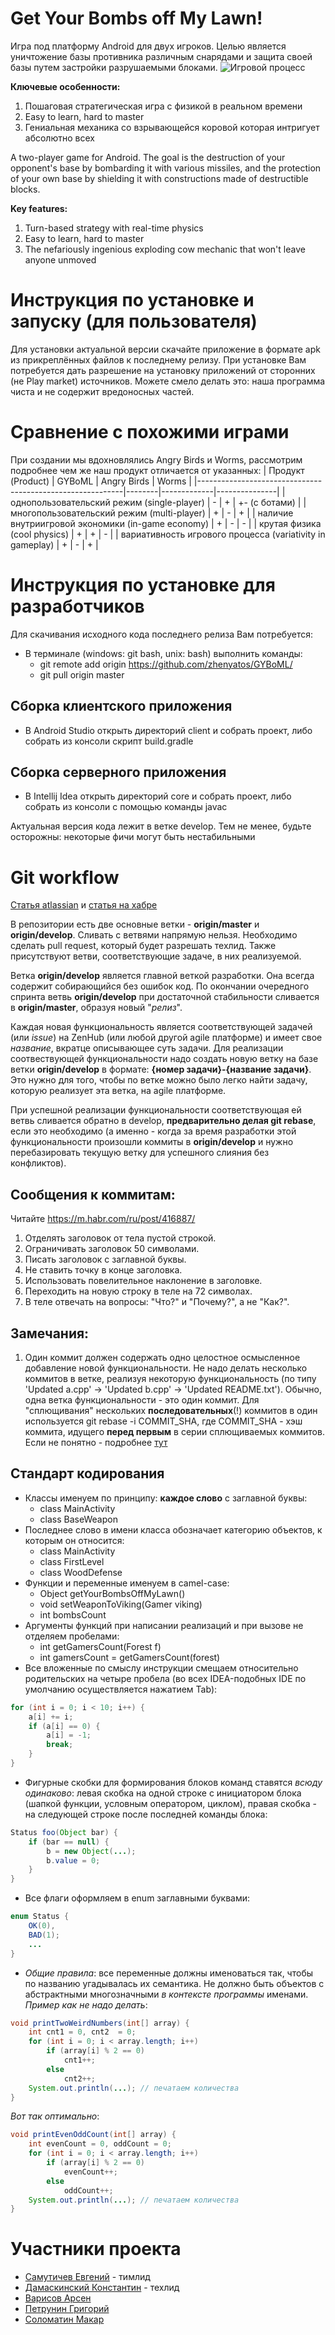 # Get Your Bombs off My Lawn!
Игра под платформу Android для двух игроков. Целью является уничтожение базы противника различным снарядами и защита своей базы путем застройки разрушаемыми блоками. ![Игровой процесс](Documentation/gamedesign_image3.png)

**Ключевые особенности:** 
1. Пошаговая стратегическая игра с физикой в реальном времени 
2. Easy to learn, hard to master
3. Гениальная механика со взрывающейся коровой которая интригует абсолютно всех

A two-player game for Android. The goal is the destruction of your opponent's base by bombarding it with various missiles, and the protection of your own base by shielding it with constructions made of destructible blocks.

**Key features:**
1. Turn-based strategy with real-time physics
2. Easy to learn, hard to master
3. The nefariously ingenious exploding cow mechanic that won't leave anyone unmoved

# Инструкция по установке и запуску (для пользователя)

Для установки актуальной версии скачайте приложение в формате apk из прикреплённых файлов к последнему релизу.
При установке Вам потребуется дать разрешение на установку приложений от сторонних (не Play market) источников. Можете смело делать это: наша программа чиста и не содержит вредоносных частей.

# Сравнение с похожими играми
При создании мы вдохновлялись Angry Birds и Worms, рассмотрим подробнее чем же наш продукт отличается от указанных:
| Продукт (Product)                                         | GYBoML | Angry Birds | Worms         |
|-----------------------------------------------------------|--------|-------------|---------------|
| однопользовательский режим (single-player)                |    -   |      +      | +- (с ботами) |
| многопользовательский режим (multi-player)                |    +   |      -      |       +       |
| наличие внутриигровой экономики (in-game economy)         |    +   |      -      |       -       |
| крутая физика (cool physics)                              |    +   |      +      |       -       |
| вариативность игрового процесса (variativity in gameplay) |    +   |      -      |       +       |


# Инструкция по установке для разработчиков
Для скачивания исходного кода последнего релиза Вам потребуется:
* В терминале (windows: git bash, unix: bash) выполнить команды:
	- git remote add origin https://github.com/zhenyatos/GYBoML/
	- git pull origin master

## Сборка клиентского приложения
* В Android Studio открыть директорий client и собрать проект, либо собрать из консоли скрипт build.gradle

## Сборка серверного приложения
* В Intellij Idea открыть директорий core и собрать проект, либо собрать из консоли с помощью команды javac

Актуальная версия кода лежит в ветке develop. Тем не менее, будьте осторожны: некоторые фичи могут быть нестабильными

# Git workflow
[Статья atlassian](https://www.atlassian.com/git/tutorials/comparing-workflows/gitflow-workflow) и [статья на хабре](https://habr.com/ru/post/106912/)

В репозитории есть две основные ветки - **origin/master** и **origin/develop**. Сливать с ветвями напрямую нельзя. Необходимо сделать pull request, который будет разрешать техлид. Также присутствуют ветви, соответствующие задаче, в них реализуемой.

Ветка **origin/develop** является главной веткой разработки. Она всегда содержит собирающийся без ошибок код.
По окончании очередного спринта ветвь **origin/develop** при достаточной стабильности сливается в **origin/master**, образуя новый "*релиз*".

Каждая новая функциональность является соответствующей задачей (или *issue*) на ZenHub (или любой другой agile платформе) и имеет свое *название*, вкратце описывающее суть задачи. Для реализации соотвествующей функциональности надо создать новую ветку на базе ветки **origin/develop** в формате: **{номер задачи}-{название задачи}**. Это нужно для того, чтобы по ветке можно было легко найти задачу, которую реализует эта ветка, на agile платформе.

При успешной реализации функциональности соответствующая ей ветвь сливается обратно в develop, **предварительно делая git rebase**, если это необходимо (а именно - когда за время разработки этой функциональности произошли коммиты в **origin/develop** и нужно перебазировать текущую ветку для успешного слияния без конфликтов).

## Сообщения к коммитам:
Читайте https://m.habr.com/ru/post/416887/

1) Отделять заголовок от тела пустой строкой.
2) Ограничивать заголовок 50 символами.
3) Писать заголовок с заглавной буквы.
4) Не ставить точку в конце заголовка.
5) Использовать повелительное наклонение в заголовке.
6) Переходить на новую строку в теле на 72 символах.
7) В теле отвечать на вопросы: "Что?" и "Почему?", а не "Как?".

## Замечания:
1) Один коммит должен содержать одно целостное осмысленное добавление новой функциональности. Не надо делать несколько коммитов в 
ветке, реализуя некоторую функциональность (по типу 'Updated a.cpp' -> 'Updated b.cpp' -> 'Updated README.txt'). Обычно, одна ветка функциональности - это один коммит. Для "сплющивания" нескольких **последовательных**(!) коммитов в один используется 
git rebase -i COMMIT_SHA, где COMMIT_SHA - хэш коммита, идущего **перед первым** в серии сплющиваемых коммитов.
Если не понятно - подробнее [тут](https://htmlacademy.ru/blog/useful/git/how-to-squash-commits-and-why-it-is-needed)

## Стандарт кодирования
- Классы именуем по принципу: **каждое слово** с заглавной буквы:
	* class MainActivity
	* class BaseWeapon
- Последнее слово в имени класса обозначает категорию объектов, к которым он относится:
	* class MainActivity
	* class FirstLevel
	* class WoodDefense
- Функции и переменные именуем в camel-case:
	* Object getYourBombsOffMyLawn()
	* void setWeaponToViking(Gamer viking)
	* int bombsCount
- Аргументы функций при написании реализаций и при вызове не отделяем пробелами:
	* int getGamersCount(Forest f)
	* int gamersCount = getGamersCount(forest)
- Все вложенные по смыслу инструкции смещаем относительно родительских на четыре пробела (во всех IDEA-подобных IDE по умолчанию осуществляется нажатием Tab):
```java
for (int i = 0; i < 10; i++) {
	a[i] += i;
	if (a[i] == 0) {
	    a[i] = -1;
	    break;
	}
}
```
- Фигурные скобки для формирования блоков команд ставятся *всюду одинаково*: левая скобка на одной строке с инициатором блока (шапкой функции, условным оператором, циклом), правая скобка - на следующей строке после последней команды блока:
```java
Status foo(Object bar) {
	if (bar == null) {
		b = new Object(...);
		b.value = 0;
	}
}
```
- Все флаги оформляем в enum заглавными буквами:
```java
enum Status {
	OK(0),
	BAD(1);
	...
}
```
- *Общие правила*: все переменные должны именоваться так, чтобы по названию угадывалась их семантика. Не должно быть объектов с абстрактными многозначными *в контексте программы* именами.
	*Пример как не надо делать*:
```java
void printTwoWeirdNumbers(int[] array) {
	int cnt1 = 0, cnt2  = 0;
	for (int i = 0; i < array.length; i++)
		if (array[i] % 2 == 0)
			cnt1++;
		else
			cnt2++;
	System.out.println(...); // печатаем количества
}
```
*Вот так оптимально*:	
```java
void printEvenOddCount(int[] array) {
	int evenCount = 0, oddCount = 0;
	for (int i = 0; i < array.length; i++)
		if (array[i] % 2 == 0)
			evenCount++;
		else
			oddCount++;
	System.out.println(...); // печатаем количества
}
```

# Участники проекта 
* [Самутичев Евгений](https://github.com/zhenyatos) - тимлид
* [Дамаскинский Константин](https://github.com/kystyn) - техлид
* [Варисов Арсен](https://github.com/Jiija) 
* [Петрунин Григорий](https://github.com/via8) 
* [Соломатин Макар](https://github.com/MakarSolomatin)
